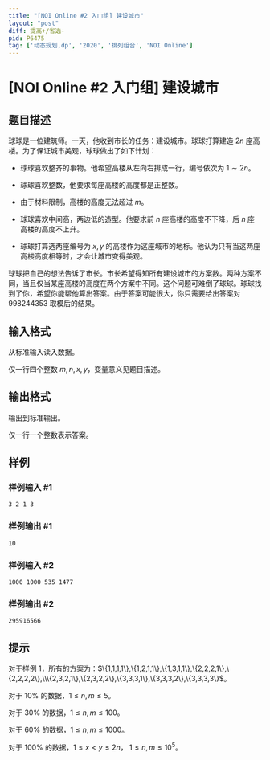 ```yaml
---
title: "[NOI Online #2 入门组] 建设城市"
layout: "post"
diff: 提高+/省选-
pid: P6475
tag: ['动态规划,dp', '2020', '排列组合', 'NOI Online']
---
```

# [NOI Online #2 入门组] 建设城市
## 题目描述

球球是一位建筑师。一天，他收到市长的任务：建设城市。球球打算建造 $2n$ 座高楼。为了保证城市美观，球球做出了如下计划：

- 球球喜欢整齐的事物。他希望高楼从左向右排成一行，编号依次为 $1\sim 2n$。

- 球球喜欢整数，他要求每座高楼的高度都是正整数。

- 由于材料限制，高楼的高度无法超过 $m$。

- 球球喜欢中间高，两边低的造型。他要求前 $n$ 座高楼的高度不下降，后 $n$ 座高楼的高度不上升。

- 球球打算选两座编号为 $x,y$ 的高楼作为这座城市的地标。他认为只有当这两座高楼高度相等时，才会让城市变得美观。

球球把自己的想法告诉了市长。市长希望得知所有建设城市的方案数。两种方案不同，当且仅当某座高楼的高度在两个方案中不同。这个问题可难倒了球球。球球找到了你，希望你能帮他算出答案。由于答案可能很大，你只需要给出答案对 $998244353$ 取模后的结果。
## 输入格式

从标准输入读入数据。

仅一行四个整数 $m,n,x,y$，变量意义见题目描述。
## 输出格式

输出到标准输出。

仅一行一个整数表示答案。
## 样例

### 样例输入 #1
```
3 2 1 3
```
### 样例输出 #1
```
10
```
### 样例输入 #2
```
1000 1000 535 1477
```
### 样例输出 #2
```
295916566
```
## 提示

对于样例 $1$，所有的方案为：$\{1,1,1,1\},\{1,2,1,1\},\{1,3,1,1\},\{2,2,2,1\},\{2,2,2,2\},\\\{2,3,2,1\},\{2,3,2,2\},\{3,3,3,1\},\{3,3,3,2\},\{3,3,3,3\}$。

对于 $10\%$ 的数据，$1\le n,m\le 5$。

对于 $30\%$ 的数据，$1\le n,m\le 100$。

对于 $60\%$ 的数据，$1\le n,m\le 1000$。

对于 $100\%$ 的数据，$1\le x < y \le 2n$， $1\le n,m \le 10^5$。
